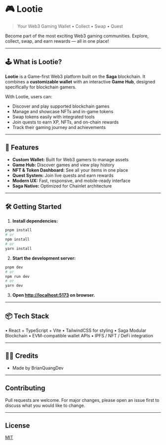 # 🎮 Lootie

>Your Web3 Gaming Wallet • Collect • Swap • Quest

Become part of the most exciting Web3 gaming communities. Explore, collect, swap, and earn rewards — all in one place!

---

## 🕹️ What is Lootie?

**Lootie** is a Game-first Web3 platform built on the **Saga** blockchain. It combines a **customizable wallet** with an interactive **Game Hub**, designed specifically for blockchain gamers.

With Lootie, users can:
- Discover and play supported blockchain games
- Manage and showcase NFTs and in-game tokens
- Swap tokens easily with integrated tools
- Join quests to earn XP, NFTs, and on-chain rewards
- Track their gaming journey and achievements

---

## 🚀 Features

- **Custom Wallet:** Built for Web3 gamers to manage assets
- **Game Hub:** Discover games and view play history
- **NFT & Token Dashboard:** See all your items in one place
- **Quest System:** Join live quests and earn rewards
- **Modern UX:** Fast, responsive, and mobile-ready interface
- **Saga Native:** Optimized for Chainlet architecture

---

## 🛠️ Getting Started

1. **Install dependencies:**
  ```bash
  pnpm install
  # or
  npm install
  # or
  yarn install
  ```


2. **Start the development server:**
  ```bash
  pnpm dev
  # or
  npm run dev
  # or
  yarn dev
  ```

3. **Open [http://localhost:5173](http://localhost:5173) on browser.**

---

## 📦 Tech Stack
•	React + TypeScript + Vite
•	TailwindCSS for styling
•	Saga Modular Blockchain
•	EVM-compatible wallet APIs
•	IPFS / NFT / DeFi integration

---
## 👨‍💻 Credits
- Made by BrianQuangDev

---

## Contributing

Pull requests are welcome. For major changes, please open an issue first
to discuss what you would like to change.

---
## License
[MIT](https://choosealicense.com/licenses/mit/)